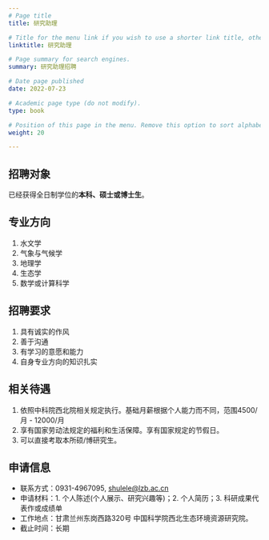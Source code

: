 ```yaml
---
# Page title
title: 研究助理

# Title for the menu link if you wish to use a shorter link title, otherwise remove this option.
linktitle: 研究助理

# Page summary for search engines.
summary: 研究助理招聘

# Date page published
date: 2022-07-23

# Academic page type (do not modify).
type: book

# Position of this page in the menu. Remove this option to sort alphabetically.
weight: 20

---
```

## 招聘对象
已经获得全日制学位的**本科、硕士或博士生**。

## 专业方向
1. 水文学
1. 气象与气候学
1. 地理学
1. 生态学
1. 数学或计算科学


## 招聘要求
1. 具有诚实的作风
2. 善于沟通
3. 有学习的意愿和能力
4. 自身专业方向的知识扎实

## 相关待遇
1. 依照中科院西北院相关规定执行。基础月薪根据个人能力而不同，范围4500/月 - 12000/月
2. 享有国家劳动法规定的福利和生活保障。享有国家规定的节假日。
3. 可以直接考取本所硕/博研究生。

## 申请信息
- 联系方式：0931-4967095, [shulele@lzb.ac.cn](mailto:shulele@lzb.ac.cn)  
- 申请材料：1. 个人陈述(个人展示、研究兴趣等)；2. 个人简历；3. 科研成果代表作或成绩单
- 工作地点：甘肃兰州东岗西路320号 中国科学院西北生态环境资源研究院。
- 截止时间：长期
